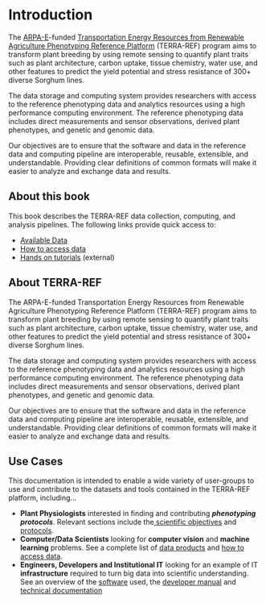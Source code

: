 # Introduction

The [ARPA-E](https://arpa-e.energy.gov/)-funded [Transportation Energy Resources from Renewable Agriculture Phenotyping Reference Platform](http://terraref.org/) \(TERRA-REF\) program aims to transform plant breeding by using remote sensing to quantify plant traits such as plant architecture, carbon uptake, tissue chemistry, water use, and other features to predict the yield potential and stress resistance of 300+ diverse Sorghum lines.

The data storage and computing system provides researchers with access to the reference phenotyping data and analytics resources using a high performance computing environment. The reference phenotyping data includes direct measurements and sensor observations, derived plant phenotypes, and genetic and genomic data.

Our objectives are to ensure that the software and data in the reference data and computing pipeline are interoperable, reusable, extensible, and understandable. Providing clear definitions of common formats will make it easier to analyze and exchange data and results.

## About this book

This book describes the TERRA-REF data collection, computing, and analysis pipelines. The following links provide quick access to:

* [Available Data](what-data-is-available.md)
* [How to access data](how-to-access-data.md)
* [Hands on tutorials](https://terraref.org/tutorials) \(external\)

## About TERRA-REF

The ARPA-E-funded Transportation Energy Resources from Renewable Agriculture Phenotyping Reference Platform \(TERRA-REF\) program aims to transform plant breeding by using remote sensing to quantify plant traits such as plant architecture, carbon uptake, tissue chemistry, water use, and other features to predict the yield potential and stress resistance of 300+ diverse Sorghum lines.

The data storage and computing system provides researchers with access to the reference phenotyping data and analytics resources using a high performance computing environment. The reference phenotyping data includes direct measurements and sensor observations, derived plant phenotypes, and genetic and genomic data.

Our objectives are to ensure that the software and data in the reference data and computing pipeline are interoperable, reusable, extensible, and understandable. Providing clear definitions of common formats will make it easier to analyze and exchange data and results.



## Use Cases

This documentation is intended to enable a wide variety of user-groups to use and contribute to the datasets and tools contained in the TERRA-REF platform, including...



* **Plant Physiologists** interested in finding and contributing _**phenotyping protocols**_. Relevant sections include the[ scientific objectives](scientific-objectives-and-experimental-design.md) and [protocols](protocols/).
* **Computer/Data Scientists** looking for **computer vision** and **machine learning** problems. See a complete list of [data products](/user-manual/data-products/README.md) and [how to access data](how-to-access-data.md).
* **Engineers, Developers and Institutional IT** looking for an example of IT **infrastructure** required to turn big data into scientific understanding. See an overview of the [software](/software.md) used, the [developer manual](/developer-manual/README.md) and [technical documentation](/technical-documentation/README.md)

